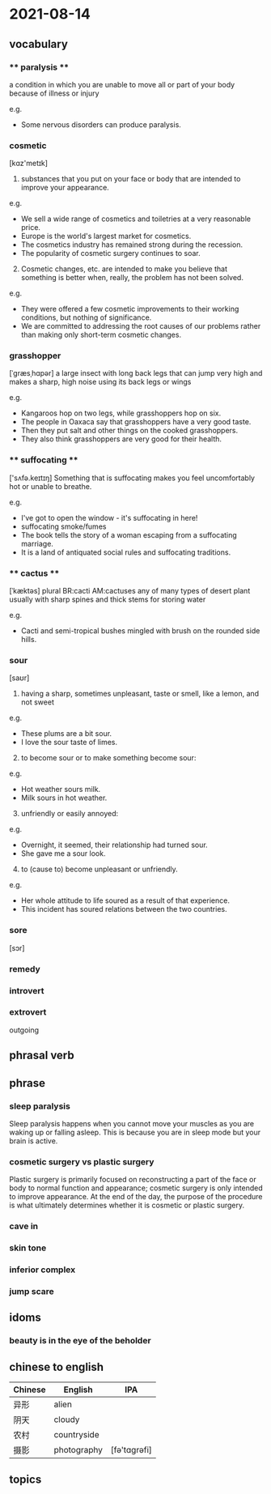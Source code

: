 # 2021-08-14
## vocabulary
### ** paralysis **
a condition in which you are unable to move all or part of your body because of illness or injury

e.g.
- Some nervous disorders can produce paralysis.

### cosmetic
[kɑz'metɪk]
1. substances that you put on your face or body that are intended to improve your appearance.

e.g.
- We sell a wide range of cosmetics and toiletries at a very reasonable price.
- Europe is the world's largest market for cosmetics.
- The cosmetics industry has remained strong during the recession.
- The popularity of cosmetic surgery continues to soar.

2. Cosmetic changes, etc. are intended to make you believe that something is better when, really, the problem has not been solved.

e.g.
- They were offered a few cosmetic improvements to their working conditions, but nothing of significance.
- We are committed to addressing the root causes of our problems rather than making only short-term cosmetic changes.

### grasshopper
[ˈɡræsˌhɑpər]
a large insect with long back legs that can jump very high and makes a sharp, high noise using its back legs or wings

e.g.
- Kangaroos hop on two legs, while grasshoppers hop on six.
- The people in Oaxaca say that grasshoppers have a very good taste. 
- Then they put salt and other things on the cooked grasshoppers. 
- They also think grasshoppers are very good for their health.

### ** suffocating **
['sʌfə.keɪtɪŋ]
Something that is suffocating makes you feel uncomfortably hot or unable to breathe.

e.g.
- I've got to open the window - it's suffocating in here!
- suffocating smoke/fumes
- The book tells the story of a woman escaping from a suffocating marriage.
- It is a land of antiquated social rules and suffocating traditions.

### ** cactus **
[ˈkæktəs]
plural BR:cacti AM:cactuses
any of many types of desert plant usually with sharp spines and thick stems for storing water

e.g.
- Cacti and semi-tropical bushes mingled with brush on the rounded side hills.

### sour
[saʊr]
1. having a sharp, sometimes unpleasant, taste or smell, like a lemon, and not sweet

e.g.
- These plums are a bit sour.
- I love the sour taste of limes.

2. to become sour or to make something become sour:

e.g.
- Hot weather sours milk.
- Milk sours in hot weather.

3. unfriendly or easily annoyed:

e.g.
- Overnight, it seemed, their relationship had turned sour.
- She gave me a sour look.

4. to (cause to) become unpleasant or unfriendly.

e.g.
- Her whole attitude to life soured as a result of that experience.
- This incident has soured relations between the two countries.

### sore
[sɔr]

### remedy
### introvert
### extrovert
outgoing


## phrasal verb

## phrase
### sleep paralysis
Sleep paralysis happens when you cannot move your muscles as you are waking up or falling asleep. This is because you are in sleep mode but your brain is active.

### cosmetic surgery vs plastic surgery
Plastic surgery is primarily focused on reconstructing a part of the face or body to normal function and appearance; cosmetic surgery is only intended to improve appearance. At the end of the day, the purpose of the procedure is what ultimately determines whether it is cosmetic or plastic surgery.

### cave in
### skin tone
### inferior complex
### jump scare

## idoms
### beauty is in the eye of the beholder

## chinese to english
| Chinese | English | IPA |
| ----------  | ------------------- | -------------    |
| 异形 | alien                   |     |
| 阴天 | cloudy                 |  |
| 农村 | countryside                 |  |
| 摄影 | photography                 | [fə'tɑɡrəfi] |

## topics
